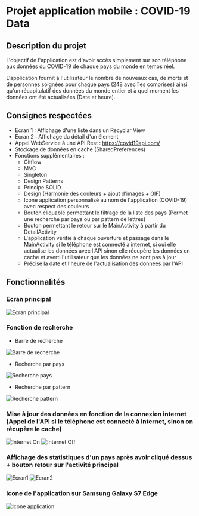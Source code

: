 # Projet application mobile : COVID-19 Data

## Description du projet

L'objectif de l'application est d'avoir accès simplement sur son téléphone aux données du COVID-19 de chaque pays du monde en temps réel.

L'application fournit à l'utilisateur le nombre de nouveaux cas, de morts et de personnes soignées pour chaque pays (248 avec îles comprises) ainsi qu'un récapitulatif des données du monde entier et à quel moment les données ont été actualisées (Date et heure).

## Consignes respectées 

* Ecran 1 : Affichage d'une liste dans un Recyclar View
* Ecran 2 : Affichage du détail d'un élement
* Appel WebService à une API Rest : https://covid19api.com/
* Stockage de données en cache (SharedPreferences)
* Fonctions supplémentaires : 
  - Gitflow
  - MVC
  - Singleton
  - Design Patterns
  - Principe SOLID
  - Design (Harmonie des couleurs + ajout d'images + GIF)
  - Icone application personnalisé au nom de l'application (COVID-19) avec respect des couleurs 
  - Bouton cliquable permettant le filtrage de la liste des pays (Permet une recherche par pays ou par pattern de lettres)
  - Bouton permettant le retour sur le MainActivity à partir du DetailActivity 
  - L'application vérifie à chaque ouverture et passage dans le MainActivity si le téléphone est connecté à internet, si oui elle           actualise les données avec l'API sinon elle récupère les données en cache et averti l'utilisateur que les données ne sont pas à jour
  - Précise la date et l'heure de l'actualisation des données par l'API
  
## Fonctionnalités
  
  ### Ecran principal
  
  ![Ecran principal](https://github.com/Pragma-dev/Project_ESIEA/blob/master/images_readme/Principal.png)

  ### Fonction de recherche
  
  - Barre de recherche
  
  ![Barre de recherche](https://github.com/Pragma-dev/Project_ESIEA/blob/master/images_readme/Recherche.png)
 
  - Recherche par pays
  
  ![Recherche pays](https://github.com/Pragma-dev/Project_ESIEA/blob/master/images_readme/Name.png)
  
  - Recherche par pattern
  
  ![Recherche pattern](https://github.com/Pragma-dev/Project_ESIEA/blob/master/images_readme/pattern.png)
  
  ### Mise à jour des données en fonction de la connexion internet (Appel de l'API si le téléphone est connecté à internet, sinon on récupère le cache)
  
  ![Internet On](https://github.com/Pragma-dev/Project_ESIEA/blob/master/images_readme/InternetOn.png) ![Internet Off](https://github.com/Pragma-dev/Project_ESIEA/blob/master/images_readme/InternetOff.png)
  
  ### Affichage des statistiques d'un pays après avoir cliqué dessus + bouton retour sur l'activité principal

  ![Ecran1](https://github.com/Pragma-dev/Project_ESIEA/blob/master/images_readme/Ecran1.png) ![Ecran2](https://github.com/Pragma-dev/Project_ESIEA/blob/master/images_readme/Ecran2.png)
  
 
  ### Icone de l'application sur Samsung Galaxy S7 Edge
  
  ![Icone application](https://github.com/Pragma-dev/Project_ESIEA/blob/master/images_readme/IconeApplication.jpg)

